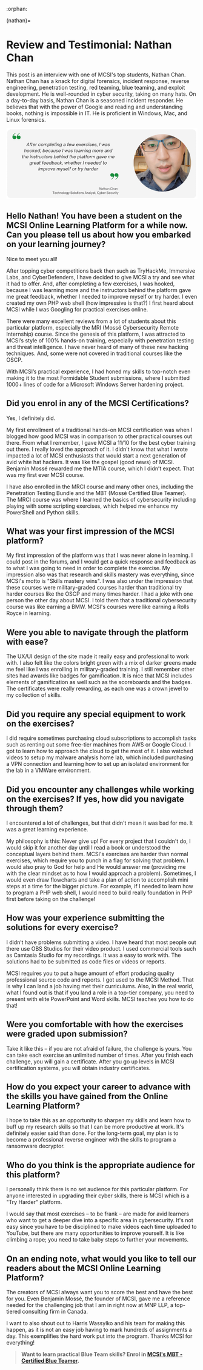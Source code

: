 :orphan:

(nathan)=

# Review and Testimonial: Nathan Chan

This post is an interview with one of MCSI's top students, Nathan Chan.  Nathan Chan has a knack for digital forensics, incident response, reverse engineering, penetration testing, red teaming, blue teaming, and exploit development. He is well-rounded in cyber security, taking on many hats. On a day-to-day basis, Nathan Chan is a seasoned incident responder. He believes that with the power of Google and reading and understanding books, nothing is impossible in IT.  He is proficient in Windows, Mac, and Linux forensics.

<img src="images/nathan-testimonial.png" alt="Nathan Chan Student Testimonial"/>

## Hello Nathan! You have been a student on the MCSI Online Learning Platform for a while now. Can you please tell us about how you embarked on your learning journey?

Nice to meet you all!

After topping cyber competitions back then such as TryHackMe, Immersive Labs, and CyberDefenders, I have decided to give MCSI a try and see what it had to offer.  And, after completing a few exercises, I was hooked, because I was learning more and the instructors behind the platform gave me great feedback, whether I needed to improve myself or try harder.  I even created my own PHP web shell (how impressive is that?)  I first heard about MCSI while I was Googling for practical exercises online.

There were many excellent reviews from a lot of students about this particular platform, especially the MRI (Mossé Cybersecurity Remote Internship) course.  Since the genesis of this platform, I was attracted to MCSI’s style of 100% hands-on training, especially with penetration testing and threat intelligence.  I have never heard of many of these new hacking techniques. And, some were not covered in traditional courses like the OSCP.

With MCSI’s practical experience, I had honed my skills to top-notch even making it to the most Formidable Student submissions, where I submitted 1000+ lines of code for a Microsoft Windows Server hardening project.

## Did you enrol in any of the MCSI Certifications?

Yes, I definitely did.

My first enrollment of a traditional hands-on MCSI certification was when I blogged how good MCSI was in comparison to other practical courses out there.  From what I remember, I gave MCSI a 11/10 for the best cyber training out there. I really loved the approach of it. I didn't know that what I wrote impacted a lot of MCSI enthusiasts that would start a next generation of avid white hat hackers. It was like the gospel (good news) of MCSI. Benjamin Mossé rewarded me the MTIA course, which I didn’t expect.  That was my first ever MCSI course.

I have also enrolled in the MRCI course and many other ones, including the Penetration Testing Bundle and the MBT (Mossé Certified Blue Teamer). The MRCI course was where I learned the basics of cybersecurity including playing with some scripting exercises, which helped me enhance my PowerShell and Python skills.

## What was your first impression of the MCSI platform?

My first impression of the platform was that I was never alone in learning. I could post in the forums, and I would get a quick response and feedback as to what I was going to need in order to complete the exercise.  My impression also was that research and skills mastery was everything, since MCSI's motto is "Skills mastery wins".  I was also under the impression that these courses were military-graded courses harder than traditional try harder courses like the OSCP and many times harder.  I had a joke with one person the other day about MCSI. I told them that a traditional cybersecurity course was like earning a BMW. MCSI's courses were like earning a Rolls Royce in learning.

## Were you able to navigate through the platform with ease?

The UX/UI design of the site made it really easy and professional to work with. I also felt like the colors bright green with a mix of darker greens made me feel like I was enrolling in military-graded training. I still remember other sites had awards like badges for gamification.  It is nice that MCSI includes elements of gamification as well such as the scoreboards and the badges.  The certificates were really rewarding, as each one was a crown jewel to my collection of skills.

## Did you require any special equipment to work on the exercises?

I did require sometimes purchasing cloud subscriptions to accomplish tasks such as renting out some free-tier machines from AWS or Google Cloud.  I got to learn how to approach the cloud to get the most of it.  I also watched videos to setup my malware analysis home lab, which included purchasing a VPN connection and learning how to set up an isolated environment for the lab in a VMWare environment.  

## Did you encounter any challenges while working on the exercises? If yes, how did you navigate through them?

I encountered a lot of challenges, but that didn't mean it was bad for me. It was a great learning experience.

My philosophy is this: Never give up! For every project that I couldn't do, I would skip it for another day until I read a book or understood the conceptual layers behind them. MCSI's exercises are harder than normal exercises, which require you to punch in a flag for solving that problem. I would also pray to God for help and He would answer me (providing me with the clear mindset as to how I would approach a problem). Sometimes, I would even draw flowcharts and take a plan of action to accomplish mini steps at a time for the bigger picture. For example, if I needed to learn how to program a PHP web shell, I would need to build really foundation in PHP first before taking on the challenge!

## How was your experience submitting the solutions for every exercise?

I didn’t have problems submitting a video. I have heard that most people out there use OBS Studios for their video product.  I used commercial tools such as Camtasia Studio for my recordings. It was a easy to work with.  The solutions had to be submitted as code files or videos or reports.

MCSI requires you to put a huge amount of effort producing quality professional source code and reports. I got used to the MCSI Method. That is why I can land a job having met their curriculums. Also, in the real world, what I found out is that if you land a role in a top-tier company, you need to present with elite PowerPoint and Word skills. MCSI teaches you how to do that!

## Were you comfortable with how the exercises were graded upon submission?

Take it like this – if you are not afraid of failure, the challenge is yours. You can take each exercise an unlimited number of times. After you finish each challenge, you will gain a certificate. After you go up levels in MCSI certification systems, you will obtain industry certificates.

## How do you expect your career to advance with the skills you have gained from the Online Learning Platform?

I hope to take this as an opportunity to sharpen my skills and learn how to buff up my research skills so that I can be more productive at work. It's definitely easier said than done. For the long-term goal, my plan is to become a professional reverse engineer with the skills to program a ransomware decryptor.

## Who do you think is the appropriate audience for this platform?

I personally think there is no set audience for this particular platform. For anyone interested in upgrading their cyber skills, there is MCSI which is a "Try Harder" platform.

I would say that most exercises – to be frank – are made for avid learners who want to get a deeper dive into a specific area in cybersecurity. It's not easy since you have to be disciplined to make videos each time uploaded to YouTube, but there are many opportunities to improve yourself.  It is like climbing a rope; you need to take baby steps to further your movements.

## On an ending note, what would you like to tell our readers about the MCSI Online Learning Platform?

The creators of MCSI always want you to score the best and have the best for you.  Even Benjamin Mossé, the founder of MCSI, gave me a reference needed for the challenging job that I am in right now at MNP LLP, a top-tiered consulting firm in Canada.

I want to also shout out to Harris Wassylko and his team for making this happen, as it is not an easy job having to mark hundreds of assignments a day. This exemplifies the hard work put into the program. Thanks MCSI for everything!

> **Want to learn practical Blue Team skills? Enrol in [MCSI's MBT - Certified Blue Teamer](https://www.mosse-institute.com/certifications/mbt-certified-blue-teamer.html).**